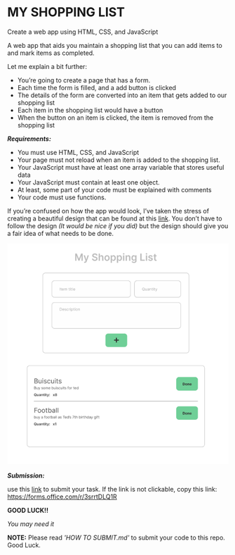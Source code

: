 # MY SHOPPING LIST

Create a web app using HTML, CSS, and JavaScript 

A web app that aids you maintain a shopping list that you can add items to and mark items as completed. 

Let me explain a bit further: 

- You’re going to create a page that has a form.
- Each time the form is filled, and a add button is clicked 
- The details of the form are converted into an item that gets added to our shopping list 
- Each item in the shopping list would have a button 
- When the button on an item is clicked, the item is removed from the shopping list 

 

***Requirements:***

- You must use HTML, CSS, and JavaScript 
- Your page must not reload when an item is added to the shopping list. 
- Your JavaScript must have at least one array variable that stores useful data 
- Your JavaScript must contain at least one object. 
- At least, some part of your code must be explained with comments 
- Your code must use functions. 

 

If you’re confused on how the app would look, I’ve taken the stress of creating a beautiful design that can be found at this [link](https://www.figma.com/file/AmXexOs7MdFilk8SOEA2Fe/Untitled?node-id=1%3A2). You don’t have to follow the design *(It would be nice if you did)* but the design should give you a fair idea of what needs to be done. 

![Example](https://raw.githubusercontent.com/Women-Techsters-Fellowship-2021/SWD-Week-3-Task/master/example.png)





***Submission:***

use this [link](https://forms.office.com/r/3srrtDLQ1R) to submit your task. If the link is not clickable, copy this link: https://forms.office.com/r/3srrtDLQ1R

**GOOD LUCK!!** 

*You may need it* 

 



**NOTE:** Please read *'HOW TO SUBMIT.md'* to submit your code to this repo. Good Luck.
